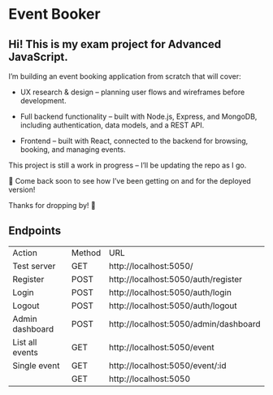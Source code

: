 # Event Booker

## Hi! This is my exam project for Advanced JavaScript.

I’m building an event booking application from scratch that will cover:

- UX research & design – planning user flows and wireframes before development.

- Full backend functionality – built with Node.js, Express, and MongoDB, including authentication, data models, and a REST API.

- Frontend – built with React, connected to the backend for browsing, booking, and managing events.

This project is still a work in progress – I’ll be updating the repo as I go.

🚀 Come back soon to see how I’ve been getting on and for the deployed version!

Thanks for dropping by! 🙌

## Endpoints  
|                   |       |                                          |
|------------------|--------|----------------------------------------|
|Action            | Method | URL                                    |
|Test server       | GET	| http://localhost:5050/                 |
|Register	       | POST   | http://localhost:5050/auth/register    |
|Login	           | POST   | http://localhost:5050/auth/login       |
|Logout            | POST	| http://localhost:5050/auth/logout      |
|Admin dashboard   | POST   | http://localhost:5050/admin/dashboard|
|List all events   | GET	| http://localhost:5050/event |
| Single event     | GET   | http://localhost:5050/event/:id         |
|                   | GET	| http://localhost:5050 |